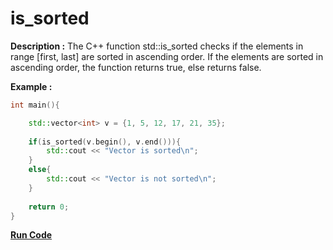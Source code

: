 # is_sorted

**Description :** The C++ function std::is_sorted checks if the elements in range [first, last] are sorted in ascending order. If the elements are sorted in ascending order, the function returns true, else returns false.

**Example :**

```cpp
int main(){

    std::vector<int> v = {1, 5, 12, 17, 21, 35};
    
    if(is_sorted(v.begin(), v.end())){
        std::cout << "Vector is sorted\n";
    }
    else{
        std::cout << "Vector is not sorted\n";
    }
    
    return 0;
}
```

**[Run Code](https://rextester.com/EDDQ23470)**
